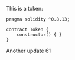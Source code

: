 This is a token: 

```
pragma solidity ^0.8.13;

contract Token {
    constructor() { }
}

```

Another update 61